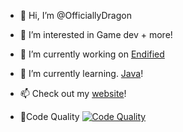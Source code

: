 - 👋 Hi, I’m @OfficiallyDragon
- 👀 I’m interested in Game dev + more!
- 🔭 I’m currently working on [Endified](https://github.com/officiallydragon/endified)
- 🌱 I’m currently learning. [Java](https://docs.oracle.com/en/java/)!
- 📫 Check out my [website](https://dexterwheatcroft.uk)!

- 🔗Code Quality [![Code Quality](https://www.codefactor.io/repository/github/officiallydragon/endified/badge)](https://www.codefactor.io/repository/github/officiallydragon/endified)

<!--
**OfficiallyDragon/OfficiallyDragon** is a ✨ _special_ ✨ repository because its `README.md` (this file) appears on your GitHub profile.

Here are some ideas to get you started:

- 👯 I’m looking to collaborate on ...
- 🤔 I’m looking for help with ...
- 💬 Ask me about ...
- 📫 How to reach me: ...
- 😄 Pronouns: ...
- ⚡ Fun fact: ...
-->
